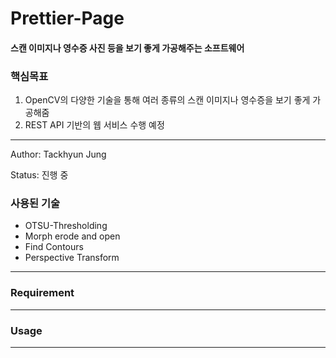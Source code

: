 # Prettier-Page
#### 스캔 이미지나 영수증 사진 등을 보기 좋게 가공해주는 소프트웨어

### 핵심목표
1) OpenCV의 다양한 기술을 통해 여러 종류의 스캔 이미지나 영수증을 보기 좋게 가공해줌
2) REST API 기반의 웹 서비스 수행 예정

---

Author: Tackhyun Jung

Status: 진행 중

### 사용된 기술
* OTSU-Thresholding
* Morph erode and open
* Find Contours
* Perspective Transform

---

### Requirement

---

### Usage

---


